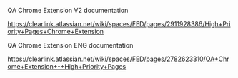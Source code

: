 QA Chrome Extension V2 documentation

https://clearlink.atlassian.net/wiki/spaces/FED/pages/2911928386/High+Priority+Pages+Chrome+Extension

QA Chrome Extension ENG documentation

https://clearlink.atlassian.net/wiki/spaces/FED/pages/2782623310/QA+Chrome+Extension+-+High+Priority+Pages
